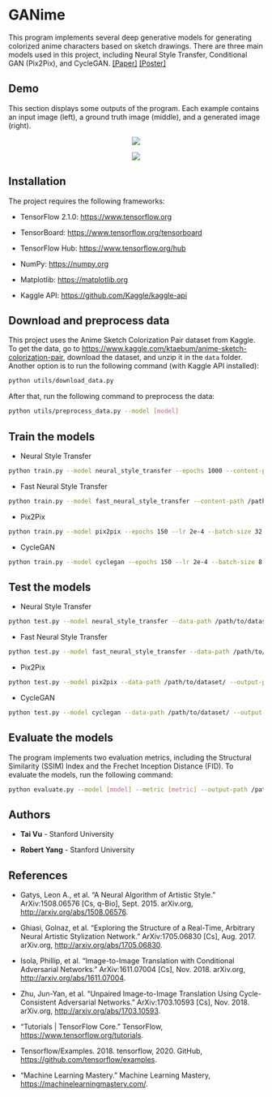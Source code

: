 # GANime

This program implements several deep generative models for generating colorized anime characters based on sketch drawings. There are three main models used in this project, including Neural Style Transfer, Conditional GAN (Pix2Pix), and CycleGAN. [[Paper]](https://github.com/taivu1998/GANime/files/4398707/GANime.pdf) [[Poster]](https://github.com/taivu1998/GANime/files/4398709/GANime_Poster.pdf)

## Demo

This section displays some outputs of the program. Each example contains an input image (left), a ground truth image (middle), and a generated image (right).

<p align="center">
  <img src="https://user-images.githubusercontent.com/46636857/77137430-806a8e80-6aa0-11ea-8cd8-56d17de21835.png">
</p>

<p align="center">
  <img src="https://user-images.githubusercontent.com/46636857/77137442-92e4c800-6aa0-11ea-8fb3-133146c1b32a.png">
</p>

## Installation

The project requires the following frameworks:

- TensorFlow 2.1.0: https://www.tensorflow.org

- TensorBoard: https://www.tensorflow.org/tensorboard

- TensorFlow Hub: https://www.tensorflow.org/hub

- NumPy: https://numpy.org

- Matplotlib: https://matplotlib.org

- Kaggle API: https://github.com/Kaggle/kaggle-api

## Download and preprocess data

This project uses the Anime Sketch Colorization Pair dataset from Kaggle. To get the data, go to https://www.kaggle.com/ktaebum/anime-sketch-colorization-pair, download the dataset, and unzip it in the ```data``` folder. Another option is to run the following command (with Kaggle API installed):

```bash
python utils/download_data.py
```

After that, run the following command to preprocess the data:

```bash
python utils/preprocess_data.py --model [model]
```

## Train the models

- Neural Style Transfer

```bash
python train.py --model neural_style_transfer --epochs 1000 --content-path /path/to/content/image/  --style-path /path/to/style/image/ --output-path /path/to/output/image/
```

- Fast Neural Style Transfer

```bash
python train.py --model fast_neural_style_transfer --content-path /path/to/content/image/  --style-path /path/to/style/image/ --output-path /path/to/output/image/
```

- Pix2Pix

```bash
python train.py --model pix2pix --epochs 150 --lr 2e-4 --batch-size 32 --data-path /path/to/dataset/ --resume --output-path /path/to/outputs/ --checkpoint-path /path/to/checkpoints/ 
```

- CycleGAN

```bash
python train.py --model cyclegan --epochs 150 --lr 2e-4 --batch-size 8 --data-path /path/to/dataset/ --resume --output-path /path/to/outputs/ --checkpoint-path /path/to/checkpoints/ 
```

## Test the models

- Neural Style Transfer

```bash
python test.py --model neural_style_transfer --data-path /path/to/dataset/ --output-path /path/to/outputs/ 
```

- Fast Neural Style Transfer

```bash
python test.py --model fast_neural_style_transfer --data-path /path/to/dataset/ --output-path /path/to/outputs/ 
```

- Pix2Pix

```bash
python test.py --model pix2pix --data-path /path/to/dataset/ --output-path /path/to/outputs/ --checkpoint-path /path/to/checkpoints/ 
```

- CycleGAN

```bash
python test.py --model cyclegan --data-path /path/to/dataset/ --output-path /path/to/outputs/ --checkpoint-path /path/to/checkpoints/ 
```

## Evaluate the models

The program implements two evaluation metrics, including the Structural Similarity (SSIM) Index and the Frechet Inception Distance (FID). To evaluate the models, run the following command:

```bash
python evaluate.py --model [model] --metric [metric] --output-path /path/to/outputs/
```

## Authors

* **Tai Vu** - Stanford University

* **Robert Yang** - Stanford University

## References

- Gatys, Leon A., et al. “A Neural Algorithm of Artistic Style.” ArXiv:1508.06576 [Cs, q-Bio], Sept. 2015. arXiv.org, http://arxiv.org/abs/1508.06576.

- Ghiasi, Golnaz, et al. “Exploring the Structure of a Real-Time, Arbitrary Neural Artistic Stylization Network.” ArXiv:1705.06830 [Cs], Aug. 2017. arXiv.org, http://arxiv.org/abs/1705.06830.

- Isola, Phillip, et al. “Image-to-Image Translation with Conditional Adversarial Networks.” ArXiv:1611.07004 [Cs], Nov. 2018. arXiv.org, http://arxiv.org/abs/1611.07004.

- Zhu, Jun-Yan, et al. “Unpaired Image-to-Image Translation Using Cycle-Consistent Adversarial Networks.” ArXiv:1703.10593 [Cs], Nov. 2018. arXiv.org, http://arxiv.org/abs/1703.10593.

- “Tutorials | TensorFlow Core.” TensorFlow, https://www.tensorflow.org/tutorials.

- Tensorflow/Examples. 2018. tensorflow, 2020. GitHub, https://github.com/tensorflow/examples.

- “Machine Learning Mastery.” Machine Learning Mastery, https://machinelearningmastery.com/.




